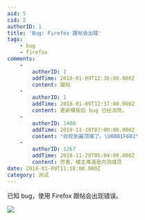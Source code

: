 ```yaml
---
aid: 5
cid: 2
authorID: 1
title: 'Bug: Firefox 跟帖会出错'
tags:
    - bug
    - firefox
comments:
    -
        authorID: 1
        addTime: 2018-01-09T12:36:00.000Z
        content: 跟帖
    -
        authorID: 1
        addTime: 2018-01-09T12:37:00.000Z
        content: 更新模板后 bug 已经消除。
    -
        authorID: 1408
        addTime: 2018-11-18T07:00:00.000Z
        content: "你挖到最顶端了。\U0001F602"
    -
        authorID: 1267
        addTime: 2018-11-28T05:04:00.000Z
        content: 厉害，楼主难道是内测成员
date: 2018-01-09T11:18:00.000Z
category: 测试
---
```


已知 bug，使用 Firefox 跟帖会出现错误。

![](https://i.imgur.com/i3w7Vg1.png)
